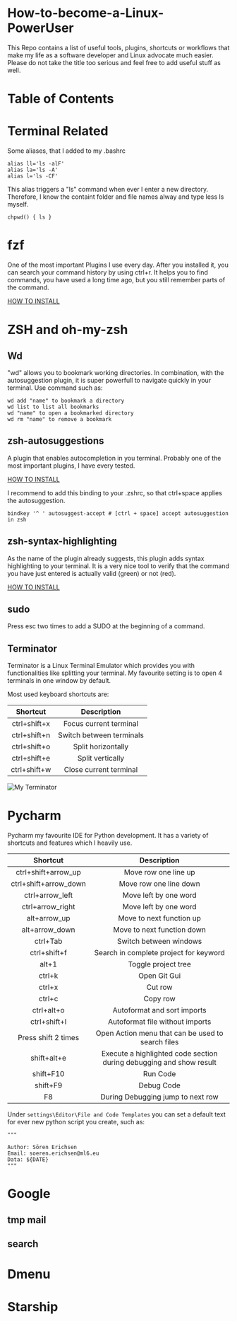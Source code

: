 # How-to-become-a-Linux-PowerUser
This Repo contains a list of useful tools, plugins, shortcuts or workflows that make my life as a software developer and Linux advocate much easier. Please do not take the title too serious and feel free to add useful stuff as well.

# Table of Contents

# Terminal Related
Some aliases, that I added to my .bashrc
```
alias ll='ls -alF'
alias la='ls -A'
alias l='ls -CF'
```

This alias triggers a "ls" command when ever I enter a new directory. Therefore, I know the containt folder and file names alway and type less ls myself. 
```
chpwd() { ls }
```

# fzf
One of the most important Plugins I use every day. 
After you installed it, you can search your command history by using ctrl+r. It helps you to find commands, you have used a long time ago, but you still remember parts of the command.

[HOW TO INSTALL](https://github.com/junegunn/fzf#installation)

# ZSH and oh-my-zsh
## Wd
"wd" allows you to bookmark working directories. In combination, with the autosuggestion plugin, it is super powerfull to navigate quickly in your terminal. 
Use command such as:
```
wd add "name" to bookmark a directory
wd list to list all bookmarks
wd "name" to open a bookmarked directory
wd rm "name" to remove a bookmark
```

## zsh-autosuggestions
A plugin that enables autocompletion in you terminal. Probably one of the most important plugins, I have every tested. 

[HOW TO INSTALL](https://github.com/zsh-users/zsh-autosuggestions/blob/master/INSTALL.md) 

I recommend to add this binding to your .zshrc, so that ctrl+space applies the autosuggestion. 

```bindkey '^ ' autosuggest-accept # [ctrl + space] accept autosuggestion in zsh```

## zsh-syntax-highlighting
As the name of the plugin already suggests, this plugin adds syntax highlighting to your terminal. It is a very nice tool to verify that the command you have just entered is actually valid (green) or not (red).

[HOW TO INSTALL](https://github.com/zsh-users/zsh-syntax-highlighting/blob/master/INSTALL.md)

## sudo
Press esc two times to add a SUDO at the beginning of a command.



## Terminator
Terminator is a Linux Terminal Emulator which provides you with functionalities like splitting your terminal. 
My favourite setting is to open 4 terminals in one window by default.

Most used keyboard shortcuts are:

| Shortcut | Description|
|:----: |:----:|
| ctrl+shift+x| Focus current terminal|
| ctrl+shift+n | Switch between terminals |
| ctrl+shift+o | Split horizontally |
| ctrl+shift+e | Split vertically |
| ctrl+shift+w | Close current terminal |

![My Terminator](images/terminator.png)


# Pycharm
Pycharm my favourite IDE for Python development. It has a variety of shortcuts and features which I heavily use. 

| Shortcut | Description|
|:----: |:----:|
| ctrl+shift+arrow_up| Move row one line up|
| ctrl+shift+arrow_down | Move row one line down |
| ctrl+arrow_left | Move left by one word |
| ctrl+arrow_right | Move left by one word |
| alt+arrow_up | Move to next function up |
| alt+arrow_down | Move to next function down |
| ctrl+Tab | Switch between windows |
| ctrl+shift+f | Search in complete project for keyword |
| alt+1 | Toggle project tree |
| ctrl+k | Open Git Gui |
| ctrl+x | Cut row |
| ctrl+c | Copy row |
| ctrl+alt+o | Autoformat and sort imports |
| ctrl+shift+l | Autoformat file without imports |
| Press shift 2 times | Open Action menu that can be used to search files |
| shift+alt+e | Execute a highlighted code section during debugging and show result |
| shift+F10 | Run Code |
| shift+F9 | Debug Code |
| F8 | During Debugging jump to next row |

Under ```settings\Editor\File and Code Templates``` you can set a default text for ever new python script you create, such as:
```
"""

Author: Sören Erichsen
Email: soeren.erichsen@ml6.eu
Data: ${DATE}
"""
```


# Google
## tmp mail
## search
# Dmenu
# Starship
